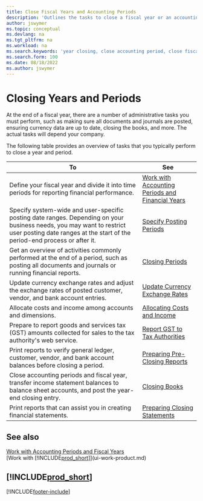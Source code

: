 ```yaml
---
title: Close Fiscal Years and Accounting Periods
description: 'Outlines the tasks to close a fiscal year or an accounting period, such as ensuring documents and journals are posted and verifying bank balances.'
author: jswymer
ms.topic: conceptual
ms.devlang: na
ms.tgt_pltfrm: na
ms.workload: na
ms.search.keywords: 'year closing, close accounting period, close fiscal year, bank account detailed trial balance'
ms.search.form: 100
ms.date: 08/18/2022
ms.author: jswymer
---
```

# Closing Years and Periods

At the end of a fiscal year, there are a number of administrative tasks you must perform, such as making sure all documents and journals are posted, ensuring currency data are up to date, closing the books, and more. The actual tasks will depend your company.

The following table provides an overview of tasks that you typically perform to close a year and period.

| To | See |
| --- | --- |
| Define your fiscal year and divide it into time periods for reporting financial performance. | [Work with Accounting Periods and Financial Years](finance-accounting-periods-and-fiscal-years.md)|
| Specify system-wide and user-specific posting date ranges. Depending on your business needs, you may want to restrict user posting date ranges at the start of the period-end process or after it. |[Specify Posting Periods](finance-how-specify-posting-periods.md) |
| Get an overview of activities commonly performed at the end of a period, such as posting all documents and journals or running financial reports. |[Closing Periods](year-how-complete-period-end-processes.md) |
| Update currency exchange rates and adjust the exchange rates of posted customer, vendor, and bank account entries. |[Update Currency Exchange Rates](finance-how-update-currencies.md) |
| Allocate costs and income among accounts and dimensions. |[Allocating Costs and Income](year-allocate-costs-income.md) |
| Prepare to report goods and services tax (GST) amounts collected for sales to the tax authority's web service. |[Report GST to Tax Authorities](finance-how-report-vat.md)|
| Print reports to verify general ledger, customer, vendor, and bank account balances before closing a period. |[Preparing Pre-Closing Reports](year-prepare-preclose-reports.md) |
| Close accounting periods and fiscal year, transfer income statement balances to balance sheet accounts, and post the year-end closing entry. |[Closing Books](year-close-books.md) |
| Print reports that can assist you in creating financial statements. |[Preparing Closing Statements](year-prepare-close-statement.md) |

## See also

[Work with Accounting Periods and Fiscal Years](finance-accounting-periods-and-fiscal-years.md)  
[Work with [!INCLUDE[prod_short](includes/prod_short.md)]](ui-work-product.md)

## [!INCLUDE[prod_short](includes/free_trial_md.md)]  

[!INCLUDE[footer-include](includes/footer-banner.md)]
